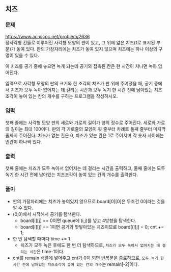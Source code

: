 ## 치즈
### 문제
https://www.acmicpc.net/problem/2636  
정사각형 칸들로 이루어진 사각형 모양의 판이 있고, 그 위에 얇은 치즈(1로 표시된 부분)가 놓여 있다. 판의 가장자리에는 치즈가 놓여 있지 않으며 치즈에는 하나 이상의 구멍이 있을 수 있다.

이 치즈를 공기 중에 놓으면 녹게 되는데 공기와 접촉된 칸은 한 시간이 지나면 녹아 없어진다. 

입력으로 사각형 모양의 판의 크기와 한 조각의 치즈가 판 위에 주어졌을 때, 공기 중에서 치즈가 모두 녹아 없어지는 데 걸리는 시간과 모두 녹기 한 시간 전에 남아있는 치즈조각이 놓여 있는 칸의 개수를 구하는 프로그램을 작성하시오.

### 입력
첫째 줄에는 사각형 모양 판의 세로와 가로의 길이가 양의 정수로 주어진다. 세로와 가로의 길이는 최대 100이다. 판의 각 가로줄의 모양이 윗 줄부터 차례로 둘째 줄부터 마지막 줄까지 주어진다. 치즈가 없는 칸은 0, 치즈가 있는 칸은 1로 주어지며 각 숫자 사이에는 빈칸이 하나씩 있다.

### 출력
첫째 줄에는 치즈가 모두 녹아서 없어지는 데 걸리는 시간을 출력하고, 둘째 줄에는 모두 녹기 한 시간 전에 남아있는 치즈조각이 놓여 있는 칸의 개수를 출력한다.

### 풀이
- 판의 가장자리에는 치즈가 놓여있지 않으므로 board[0][0]은 무조건 0이라는 것을 알 수 있다.
- (0,0)에서 시작해서 공기를 탐색한다.
    - board[i][j] == 0이면 queue에 (i,j)를 넣고 4방향을 탐색한다.
    - board[i][j] == 1이면 공기와 맞닿아있는 치즈이므로 board[i][j] = 0; cnt += 1;
- 한 번 탐색할 때마다 time += 1
    - 치즈가 모두 녹은 후에도 한 번 더 탐색하므로, ```치즈가 모두 녹아서 없어지는 데 걸리는 시간```은 time-1이다.
- cnt를 remain 배열에 넣어주고 cnt가 0이 되면 반복문을 종료하므로, ```모두 녹기 한 시간 전에 남아있는 치즈조각이 놓여 있는 칸의 개수```는 remain[-2]이다.